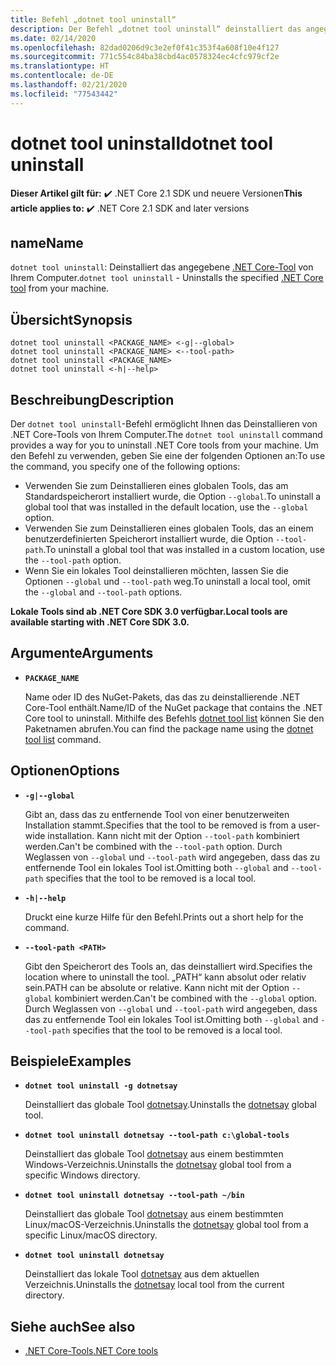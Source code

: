 ```yaml
---
title: Befehl „dotnet tool uninstall“
description: Der Befehl „dotnet tool uninstall“ deinstalliert das angegebene .NET Core-Tool von Ihrem Computer.
ms.date: 02/14/2020
ms.openlocfilehash: 82dad0206d9c3e2ef0f41c353f4a608f10e4f127
ms.sourcegitcommit: 771c554c84ba38cbd4ac0578324ec4cfc979cf2e
ms.translationtype: HT
ms.contentlocale: de-DE
ms.lasthandoff: 02/21/2020
ms.locfileid: "77543442"
---
```

# <a name="dotnet-tool-uninstall"></a><span data-ttu-id="733f5-103">dotnet tool uninstall</span><span class="sxs-lookup"><span data-stu-id="733f5-103">dotnet tool uninstall</span></span>

<span data-ttu-id="733f5-104">**Dieser Artikel gilt für:** ✔️ .NET Core 2.1 SDK und neuere Versionen</span><span class="sxs-lookup"><span data-stu-id="733f5-104">**This article applies to:** ✔️ .NET Core 2.1 SDK and later versions</span></span>

## <a name="name"></a><span data-ttu-id="733f5-105">name</span><span class="sxs-lookup"><span data-stu-id="733f5-105">Name</span></span>

<span data-ttu-id="733f5-106">`dotnet tool uninstall`: Deinstalliert das angegebene [.NET Core-Tool](global-tools.md) von Ihrem Computer.</span><span class="sxs-lookup"><span data-stu-id="733f5-106">`dotnet tool uninstall` - Uninstalls the specified [.NET Core tool](global-tools.md) from your machine.</span></span>

## <a name="synopsis"></a><span data-ttu-id="733f5-107">Übersicht</span><span class="sxs-lookup"><span data-stu-id="733f5-107">Synopsis</span></span>

```dotnetcli
dotnet tool uninstall <PACKAGE_NAME> <-g|--global>
dotnet tool uninstall <PACKAGE_NAME> <--tool-path>
dotnet tool uninstall <PACKAGE_NAME>
dotnet tool uninstall <-h|--help>
```

## <a name="description"></a><span data-ttu-id="733f5-108">Beschreibung</span><span class="sxs-lookup"><span data-stu-id="733f5-108">Description</span></span>

<span data-ttu-id="733f5-109">Der `dotnet tool uninstall`-Befehl ermöglicht Ihnen das Deinstallieren von .NET Core-Tools von Ihrem Computer.</span><span class="sxs-lookup"><span data-stu-id="733f5-109">The `dotnet tool uninstall` command provides a way for you to uninstall .NET Core tools from your machine.</span></span> <span data-ttu-id="733f5-110">Um den Befehl zu verwenden, geben Sie eine der folgenden Optionen an:</span><span class="sxs-lookup"><span data-stu-id="733f5-110">To use the command, you specify one of the following options:</span></span>

* <span data-ttu-id="733f5-111">Verwenden Sie zum Deinstallieren eines globalen Tools, das am Standardspeicherort installiert wurde, die Option `--global`.</span><span class="sxs-lookup"><span data-stu-id="733f5-111">To uninstall a global tool that was installed in the default location, use the `--global` option.</span></span>
* <span data-ttu-id="733f5-112">Verwenden Sie zum Deinstallieren eines globalen Tools, das an einem benutzerdefinierten Speicherort installiert wurde, die Option `--tool-path`.</span><span class="sxs-lookup"><span data-stu-id="733f5-112">To uninstall a global tool that was installed in a custom location,  use the `--tool-path` option.</span></span>
* <span data-ttu-id="733f5-113">Wenn Sie ein lokales Tool deinstallieren möchten, lassen Sie die Optionen `--global` und `--tool-path` weg.</span><span class="sxs-lookup"><span data-stu-id="733f5-113">To uninstall a local tool, omit the `--global` and `--tool-path` options.</span></span>

<span data-ttu-id="733f5-114">**Lokale Tools sind ab .NET Core SDK 3.0 verfügbar.**</span><span class="sxs-lookup"><span data-stu-id="733f5-114">**Local tools are available starting with .NET Core SDK 3.0.**</span></span>

## <a name="arguments"></a><span data-ttu-id="733f5-115">Argumente</span><span class="sxs-lookup"><span data-stu-id="733f5-115">Arguments</span></span>

- **`PACKAGE_NAME`**

  <span data-ttu-id="733f5-116">Name oder ID des NuGet-Pakets, das das zu deinstallierende .NET Core-Tool enthält.</span><span class="sxs-lookup"><span data-stu-id="733f5-116">Name/ID of the NuGet package that contains the .NET Core tool to uninstall.</span></span> <span data-ttu-id="733f5-117">Mithilfe des Befehls [dotnet tool list](dotnet-tool-list.md) können Sie den Paketnamen abrufen.</span><span class="sxs-lookup"><span data-stu-id="733f5-117">You can find the package name using the [dotnet tool list](dotnet-tool-list.md) command.</span></span>

## <a name="options"></a><span data-ttu-id="733f5-118">Optionen</span><span class="sxs-lookup"><span data-stu-id="733f5-118">Options</span></span>

- **`-g|--global`**

  <span data-ttu-id="733f5-119">Gibt an, dass das zu entfernende Tool von einer benutzerweiten Installation stammt.</span><span class="sxs-lookup"><span data-stu-id="733f5-119">Specifies that the tool to be removed is from a user-wide installation.</span></span> <span data-ttu-id="733f5-120">Kann nicht mit der Option `--tool-path` kombiniert werden.</span><span class="sxs-lookup"><span data-stu-id="733f5-120">Can't be combined with the `--tool-path` option.</span></span> <span data-ttu-id="733f5-121">Durch Weglassen von `--global` und `--tool-path` wird angegeben, dass das zu entfernende Tool ein lokales Tool ist.</span><span class="sxs-lookup"><span data-stu-id="733f5-121">Omitting both `--global` and `--tool-path` specifies that the tool to be removed is a local tool.</span></span> 

- **`-h|--help`**

  <span data-ttu-id="733f5-122">Druckt eine kurze Hilfe für den Befehl.</span><span class="sxs-lookup"><span data-stu-id="733f5-122">Prints out a short help for the command.</span></span>

- **`--tool-path <PATH>`**

  <span data-ttu-id="733f5-123">Gibt den Speicherort des Tools an, das deinstalliert wird.</span><span class="sxs-lookup"><span data-stu-id="733f5-123">Specifies the location where to uninstall the tool.</span></span> <span data-ttu-id="733f5-124">„PATH“ kann absolut oder relativ sein.</span><span class="sxs-lookup"><span data-stu-id="733f5-124">PATH can be absolute or relative.</span></span> <span data-ttu-id="733f5-125">Kann nicht mit der Option `--global` kombiniert werden.</span><span class="sxs-lookup"><span data-stu-id="733f5-125">Can't be combined with the `--global` option.</span></span> <span data-ttu-id="733f5-126">Durch Weglassen von `--global` und `--tool-path` wird angegeben, dass das zu entfernende Tool ein lokales Tool ist.</span><span class="sxs-lookup"><span data-stu-id="733f5-126">Omitting both `--global` and `--tool-path` specifies that the tool to be removed is a local tool.</span></span> 

## <a name="examples"></a><span data-ttu-id="733f5-127">Beispiele</span><span class="sxs-lookup"><span data-stu-id="733f5-127">Examples</span></span>

- **`dotnet tool uninstall -g dotnetsay`**

  <span data-ttu-id="733f5-128">Deinstalliert das globale Tool [dotnetsay](https://www.nuget.org/packages/dotnetsay/).</span><span class="sxs-lookup"><span data-stu-id="733f5-128">Uninstalls the [dotnetsay](https://www.nuget.org/packages/dotnetsay/) global tool.</span></span>

- **`dotnet tool uninstall dotnetsay --tool-path c:\global-tools`**

  <span data-ttu-id="733f5-129">Deinstalliert das globale Tool [dotnetsay](https://www.nuget.org/packages/dotnetsay/) aus einem bestimmten Windows-Verzeichnis.</span><span class="sxs-lookup"><span data-stu-id="733f5-129">Uninstalls the [dotnetsay](https://www.nuget.org/packages/dotnetsay/) global tool from a specific Windows directory.</span></span>

- **`dotnet tool uninstall dotnetsay --tool-path ~/bin`**

  <span data-ttu-id="733f5-130">Deinstalliert das globale Tool [dotnetsay](https://www.nuget.org/packages/dotnetsay/) aus einem bestimmten Linux/macOS-Verzeichnis.</span><span class="sxs-lookup"><span data-stu-id="733f5-130">Uninstalls the [dotnetsay](https://www.nuget.org/packages/dotnetsay/) global tool from a specific Linux/macOS directory.</span></span>

- **`dotnet tool uninstall dotnetsay`**

  <span data-ttu-id="733f5-131">Deinstalliert das lokale Tool [dotnetsay](https://www.nuget.org/packages/dotnetsay/) aus dem aktuellen Verzeichnis.</span><span class="sxs-lookup"><span data-stu-id="733f5-131">Uninstalls the [dotnetsay](https://www.nuget.org/packages/dotnetsay/) local tool from the current directory.</span></span>

## <a name="see-also"></a><span data-ttu-id="733f5-132">Siehe auch</span><span class="sxs-lookup"><span data-stu-id="733f5-132">See also</span></span>

- [<span data-ttu-id="733f5-133">.NET Core-Tools</span><span class="sxs-lookup"><span data-stu-id="733f5-133">.NET Core tools</span></span>](global-tools.md)
